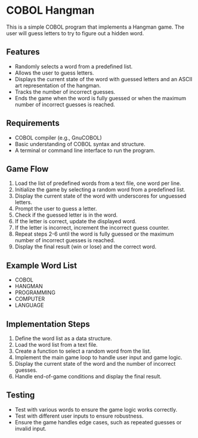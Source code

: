 # COBOL Hangman
This is a simple COBOL program that implements a Hangman game. The user will guess letters to try to figure out a hidden word.

## Features
- Randomly selects a word from a predefined list.
- Allows the user to guess letters.
- Displays the current state of the word with guessed letters and an ASCII art representation of the hangman.
- Tracks the number of incorrect guesses.
- Ends the game when the word is fully guessed or when the maximum number of incorrect guesses is reached.

## Requirements
- COBOL compiler (e.g., GnuCOBOL)
- Basic understanding of COBOL syntax and structure.
- A terminal or command line interface to run the program.

## Game Flow
1. Load the list of predefined words from a text file, one word per line.
2. Initialize the game by selecting a random word from a predefined list.
3. Display the current state of the word with underscores for unguessed letters.
4. Prompt the user to guess a letter.
5. Check if the guessed letter is in the word.
6. If the letter is correct, update the displayed word.
7. If the letter is incorrect, increment the incorrect guess counter.
8. Repeat steps 2-6 until the word is fully guessed or the maximum number of incorrect guesses is reached.
9. Display the final result (win or lose) and the correct word.

## Example Word List
- COBOL
- HANGMAN
- PROGRAMMING
- COMPUTER
- LANGUAGE

## Implementation Steps
1. Define the word list as a data structure.
2. Load the word list from a text file.
3. Create a function to select a random word from the list.
4. Implement the main game loop to handle user input and game logic.
5. Display the current state of the word and the number of incorrect guesses.
6. Handle end-of-game conditions and display the final result.

## Testing
- Test with various words to ensure the game logic works correctly.
- Test with different user inputs to ensure robustness.
- Ensure the game handles edge cases, such as repeated guesses or invalid input.
